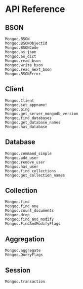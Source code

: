 
# API Reference

## BSON

```@docs
Mongoc.BSON
Mongoc.BSONObjectId
Mongoc.BSONCode
Mongoc.as_json
Mongoc.as_dict
Mongoc.read_bson
Mongoc.write_bson
Mongoc.read_next_bson
Mongoc.BSONError
```

## Client

```@docs
Mongoc.Client
Mongoc.set_appname!
Mongoc.ping
Mongoc.get_server_mongodb_version
Mongoc.find_databases
Mongoc.get_database_names
Mongoc.has_database
```

## Database

```@docs
Mongoc.command_simple
Mongoc.add_user
Mongoc.remove_user
Mongoc.has_user
Mongoc.find_collections
Mongoc.get_collection_names
```

## Collection

```@docs
Mongoc.find
Mongoc.find_one
Mongoc.count_documents
Mongoc.drop
Mongoc.find_and_modify
Mongoc.FindAndModifyFlags
```

## Aggregation

```@docs
Mongoc.aggregate
Mongoc.QueryFlags
```

## Session

```@docs
Mongoc.transaction
```
